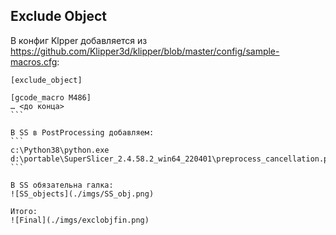 ## Exclude Object

В конфиг Klpper добавляется из https://github.com/Klipper3d/klipper/blob/master/config/sample-macros.cfg:

````
[exclude_object]

[gcode_macro M486]
… <до конца>
```

В SS в PostProcessing добавляем:
```
c:\Python38\python.exe d:\portable\SuperSlicer_2.4.58.2_win64_220401\preprocess_cancellation.py;
```

В SS обязательна галка:
![SS_objects](./imgs/SS_obj.png)

Итого:
![Final](./imgs/exclobjfin.png)
